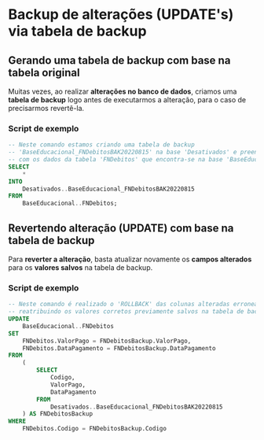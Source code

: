 # Backup de alterações (UPDATE's) via tabela de backup

## Gerando uma tabela de backup com base na tabela original

Muitas vezes, ao realizar **alterações no banco de dados**, criamos uma 
**tabela de backup** logo antes de executarmos a alteração, para o caso de 
precisarmos revertê-la.

### Script de exemplo

```sql
-- Neste comando estamos criando uma tabela de backup 
-- 'BaseEducacional_FNDebitosBAK20220815' na base 'Desativados' e preenchendo-a 
-- com os dados da tabela 'FNDebitos' que encontra-se na base 'BaseEducacional'.
SELECT 
	* 
INTO 
	Desativados..BaseEducacional_FNDebitosBAK20220815 
FROM 
	BaseEducacional..FNDebitos;
```

## Revertendo alteração (UPDATE) com base na tabela de backup

Para **reverter a alteração**, basta atualizar novamente os **campos alterados** 
para os **valores salvos** na tabela de backup.

### Script de exemplo

```sql
-- Neste comando é realizado o 'ROLLBACK' das colunas alteradas erroneamente, 
-- reatribuindo os valores corretos previamente salvos na tabela de backup.
UPDATE
    BaseEducacional..FNDebitos
SET
    FNDebitos.ValorPago = FNDebitosBackup.ValorPago,
    FNDebitos.DataPagamento = FNDebitosBackup.DataPagamento
FROM
    (
		SELECT 
			Codigo, 
			ValorPago, 
			DataPagamento
		FROM 
			Desativados..BaseEducacional_FNDebitosBAK20220815
	) AS FNDebitosBackup
WHERE
    FNDebitos.Codigo = FNDebitosBackup.Codigo
```